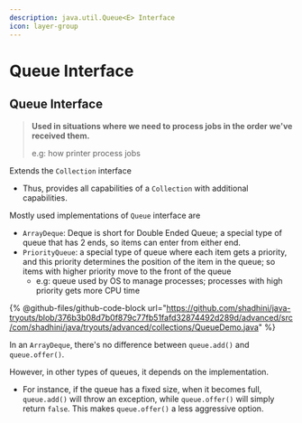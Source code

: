 ```yaml
---
description: java.util.Queue<E> Interface
icon: layer-group
---
```


# Queue Interface

## Queue Interface

> **Used in situations where we need to process jobs in the order we've received them.**
>
> e.g: how printer process jobs

Extends the `Collection` interface

* Thus, provides all capabilities of a `Collection` with  additional capabilities.

Mostly used implementations of `Queue` interface are&#x20;

* `ArrayDeque`: Deque is short for  Double Ended Queue; a special type of queue that has 2 ends, so items can enter from either end.
* `PriorityQueue`: a special type of queue where each item gets a priority, and this priority determines the position of the item in the queue; so items with higher priority move to the front of the queue
  * e.g: queue used by OS to manage processes; processes with high priority gets more CPU time



{% @github-files/github-code-block url="https://github.com/shadhini/java-tryouts/blob/376b3b08d7b0f879c77fb51fafd32874492d289d/advanced/src/com/shadhini/java/tryouts/advanced/collections/QueueDemo.java" %}



In an `ArrayDeque`, there's no difference between `queue.add()` and `queue.offer()`.&#x20;

However, in other types of queues, it depends on the implementation.&#x20;

* For instance, if the queue has a fixed size, when it becomes full, `queue.add()` will throw an exception, while `queue.offer()` will simply return `false`. This makes `queue.offer()` a less aggressive option.

